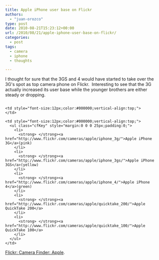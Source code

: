 ```yaml
---
title: Apple iPhone user base on Flickr
authors: 
  - "juan-orozco"
type: post
date: 2010-08-21T15:23:12+00:00
url: /2010/08/21/apple-iphone-user-base-on-flickr/
categories:
  - post
tags:
  - camera
  - iphone
  - thoughts

---
```

<p style="text-align:left;">
  I thought for sure that the 3GS and 4 would have started to take over the 3G's spot as top camera phone on Flickr.  Interesting to see that the 3G actually increased its user base while the younger brothers are either steady or dropping.
</p>

<p style="text-align:center;">
  <p style="text-align:center;">
    <a href="http://www.flickr.com/cameras/apple/"><img src="http://juanthedesigner.files.wordpress.com/2010/08/33_graph_brand_users_975cb1837d1.png?w=580" alt="" data-recalc-dims="1" /></a>
  </p>
  
  <p>
    <span style="font-family:Arial, Helvetica, sans-serif;line-height:normal;font-size:small;"> </span>
  </p>
  
  <tr>
    <td>
    </td>
    
    <td style="font-size:12px;color:#000000;vertical-align:top;">
    </td>
    
    <td style="font-size:12px;color:#000000;vertical-align:top;">
      <ul class="cfKey" style="margin:0 0 0 25px;padding:0;">
        <li>
          <strong> </strong><a href="http://www.flickr.com/cameras/apple/iphone_3g/">Apple iPhone 3G</a>(pink)
        </li>
        <li>
          <strong> </strong><a href="http://www.flickr.com/cameras/apple/iphone_3gs/">Apple iPhone 3GS</a>(yellow)
        </li>
        <li>
          <strong> </strong><a href="http://www.flickr.com/cameras/apple/iphone_4/">Apple iPhone 4</a>(green)
        </li>
        <li>
          <strong> </strong><a href="http://www.flickr.com/cameras/apple/quicktake_200/">Apple QuickTake 200</a>
        </li>
        <li>
          <strong> </strong><a href="http://www.flickr.com/cameras/apple/quicktake_100/">Apple QuickTake 100</a>
        </li>
      </ul>
    </td>
  </tr>
  
  <p>
    <a href="http://www.flickr.com/cameras/apple/">Flickr: Camera Finder: Apple</a>.
  </p>